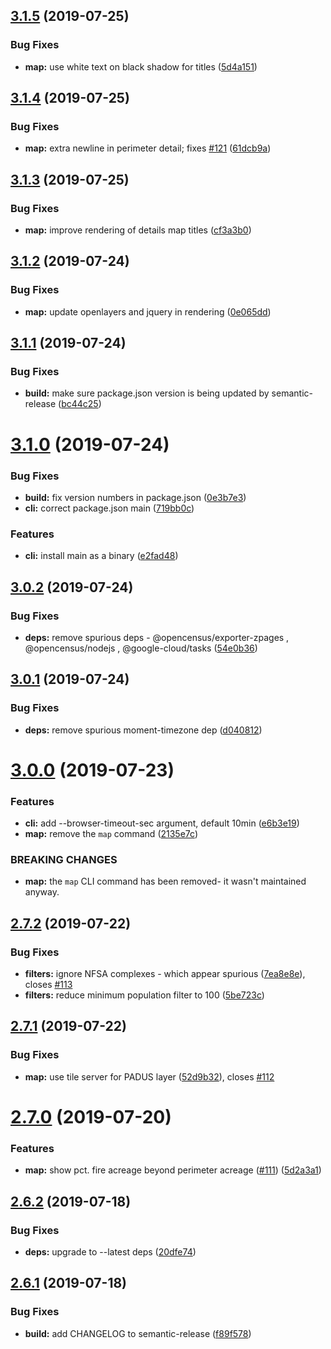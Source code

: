 ## [3.1.5](https://github.com/publicdocs-platform/fire-monitor-bot/compare/v3.1.4...v3.1.5) (2019-07-25)


### Bug Fixes

* **map:** use white text on black shadow for titles ([5d4a151](https://github.com/publicdocs-platform/fire-monitor-bot/commit/5d4a151))

## [3.1.4](https://github.com/publicdocs-platform/fire-monitor-bot/compare/v3.1.3...v3.1.4) (2019-07-25)


### Bug Fixes

* **map:** extra newline in perimeter detail; fixes [#121](https://github.com/publicdocs-platform/fire-monitor-bot/issues/121) ([61dcb9a](https://github.com/publicdocs-platform/fire-monitor-bot/commit/61dcb9a))

## [3.1.3](https://github.com/publicdocs-platform/fire-monitor-bot/compare/v3.1.2...v3.1.3) (2019-07-25)


### Bug Fixes

* **map:** improve rendering of details map titles ([cf3a3b0](https://github.com/publicdocs-platform/fire-monitor-bot/commit/cf3a3b0))

## [3.1.2](https://github.com/publicdocs-platform/fire-monitor-bot/compare/v3.1.1...v3.1.2) (2019-07-24)


### Bug Fixes

* **map:** update openlayers and jquery in rendering ([0e065dd](https://github.com/publicdocs-platform/fire-monitor-bot/commit/0e065dd))

## [3.1.1](https://github.com/publicdocs-platform/fire-monitor-bot/compare/v3.1.0...v3.1.1) (2019-07-24)


### Bug Fixes

* **build:** make sure package.json version is being updated by semantic-release ([bc44c25](https://github.com/publicdocs-platform/fire-monitor-bot/commit/bc44c25))

# [3.1.0](https://github.com/publicdocs-platform/fire-monitor-bot/compare/v3.0.2...v3.1.0) (2019-07-24)


### Bug Fixes

* **build:** fix version numbers in package.json ([0e3b7e3](https://github.com/publicdocs-platform/fire-monitor-bot/commit/0e3b7e3))
* **cli:** correct package.json main ([719bb0c](https://github.com/publicdocs-platform/fire-monitor-bot/commit/719bb0c))


### Features

* **cli:** install main as a binary ([e2fad48](https://github.com/publicdocs-platform/fire-monitor-bot/commit/e2fad48))

## [3.0.2](https://github.com/publicdocs-platform/fire-monitor-bot/compare/v3.0.1...v3.0.2) (2019-07-24)


### Bug Fixes

* **deps:** remove spurious deps - @opencensus/exporter-zpages , @opencensus/nodejs , @google-cloud/tasks ([54e0b36](https://github.com/publicdocs-platform/fire-monitor-bot/commit/54e0b36))

## [3.0.1](https://github.com/publicdocs-platform/fire-monitor-bot/compare/v3.0.0...v3.0.1) (2019-07-24)


### Bug Fixes

* **deps:** remove spurious moment-timezone dep ([d040812](https://github.com/publicdocs-platform/fire-monitor-bot/commit/d040812))

# [3.0.0](https://github.com/publicdocs-platform/fire-monitor-bot/compare/v2.7.2...v3.0.0) (2019-07-23)


### Features

* **cli:** add --browser-timeout-sec argument, default 10min ([e6b3e19](https://github.com/publicdocs-platform/fire-monitor-bot/commit/e6b3e19))
* **map:** remove the `map` command ([2135e7c](https://github.com/publicdocs-platform/fire-monitor-bot/commit/2135e7c))


### BREAKING CHANGES

* **map:** the `map` CLI command has been removed- it wasn't maintained anyway.

## [2.7.2](https://github.com/publicdocs-platform/fire-monitor-bot/compare/v2.7.1...v2.7.2) (2019-07-22)


### Bug Fixes

* **filters:** ignore NFSA complexes - which appear spurious ([7ea8e8e](https://github.com/publicdocs-platform/fire-monitor-bot/commit/7ea8e8e)), closes [#113](https://github.com/publicdocs-platform/fire-monitor-bot/issues/113)
* **filters:** reduce minimum population filter to 100 ([5be723c](https://github.com/publicdocs-platform/fire-monitor-bot/commit/5be723c))

## [2.7.1](https://github.com/publicdocs-platform/fire-monitor-bot/compare/v2.7.0...v2.7.1) (2019-07-22)


### Bug Fixes

* **map:** use tile server for PADUS layer ([52d9b32](https://github.com/publicdocs-platform/fire-monitor-bot/commit/52d9b32)), closes [#112](https://github.com/publicdocs-platform/fire-monitor-bot/issues/112)

# [2.7.0](https://github.com/publicdocs-platform/fire-monitor-bot/compare/v2.6.2...v2.7.0) (2019-07-20)


### Features

* **map:** show pct. fire acreage beyond perimeter acreage ([#111](https://github.com/publicdocs-platform/fire-monitor-bot/issues/111)) ([5d2a3a1](https://github.com/publicdocs-platform/fire-monitor-bot/commit/5d2a3a1))

## [2.6.2](https://github.com/publicdocs-platform/fire-monitor-bot/compare/v2.6.1...v2.6.2) (2019-07-18)


### Bug Fixes

* **deps:** upgrade to --latest deps ([20dfe74](https://github.com/publicdocs-platform/fire-monitor-bot/commit/20dfe74))

## [2.6.1](https://github.com/publicdocs-platform/fire-monitor-bot/compare/v2.6.0...v2.6.1) (2019-07-18)


### Bug Fixes

* **build:** add CHANGELOG to semantic-release ([f89f578](https://github.com/publicdocs-platform/fire-monitor-bot/commit/f89f578))
